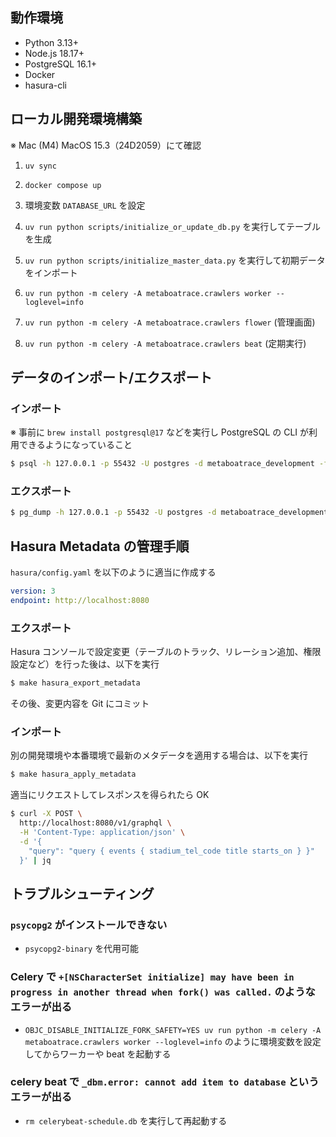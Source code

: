 ## 動作環境

- Python 3.13+
- Node.js 18.17+
- PostgreSQL 16.1+
- Docker
- hasura-cli

## ローカル開発環境構築

※ Mac (M4) MacOS 15.3（24D2059）にて確認

1. `uv sync`

1. `docker compose up`

1. 環境変数 `DATABASE_URL` を設定

1. `uv run python scripts/initialize_or_update_db.py` を実行してテーブルを生成

1. `uv run python scripts/initialize_master_data.py` を実行して初期データをインポート

1. `uv run python -m celery -A metaboatrace.crawlers worker --loglevel=info`

1. `uv run python -m celery -A metaboatrace.crawlers flower` (管理画面)

1. `uv run python -m celery -A metaboatrace.crawlers beat` (定期実行)

## データのインポート/エクスポート

### インポート

※ 事前に `brew install postgresql@17` などを実行し PostgreSQL の CLI が利用できるようになっていること

```bash
$ psql -h 127.0.0.1 -p 55432 -U postgres -d metaboatrace_development -f 20200501.dump
```

### エクスポート

```bash
$ pg_dump -h 127.0.0.1 -p 55432 -U postgres -d metaboatrace_development -n public --data-only --exclude-table='stadiums' --exclude-table='racers' -f 20200501.dump
```

## Hasura Metadata の管理手順

`hasura/config.yaml` を以下のように適当に作成する

```yaml
version: 3
endpoint: http://localhost:8080
```

### エクスポート

Hasura コンソールで設定変更（テーブルのトラック、リレーション追加、権限設定など）を行った後は、以下を実行

```bash
$ make hasura_export_metadata
```

その後、変更内容を Git にコミット

### インポート

別の開発環境や本番環境で最新のメタデータを適用する場合は、以下を実行

```bash
$ make hasura_apply_metadata
```

適当にリクエストしてレスポンスを得られたら OK

```bash
$ curl -X POST \
  http://localhost:8080/v1/graphql \
  -H 'Content-Type: application/json' \
  -d '{
    "query": "query { events { stadium_tel_code title starts_on } }"
  }' | jq
```

## トラブルシューティング

### `psycopg2` がインストールできない

- `psycopg2-binary` を代用可能

### Celery で `+[NSCharacterSet initialize] may have been in progress in another thread when fork() was called.` のようなエラーが出る

- `OBJC_DISABLE_INITIALIZE_FORK_SAFETY=YES uv run python -m celery -A metaboatrace.crawlers worker --loglevel=info` のように環境変数を設定してからワーカーや beat を起動する

### celery beat で `_dbm.error: cannot add item to database` というエラーが出る

- `rm celerybeat-schedule.db` を実行して再起動する
